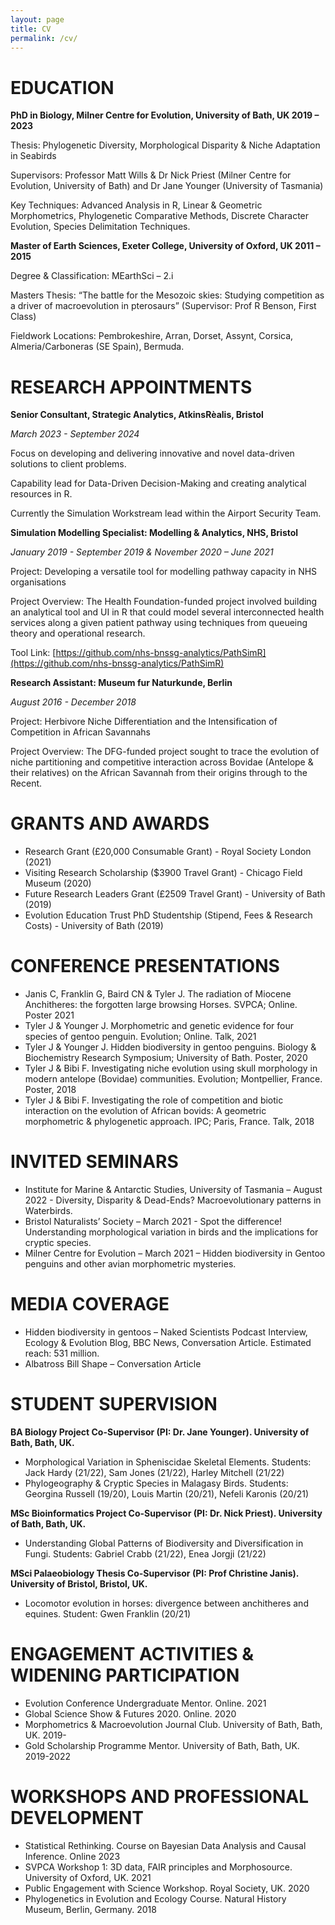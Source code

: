 ```yaml
---
layout: page
title: CV
permalink: /cv/
---
```


# EDUCATION
**PhD in Biology, Milner Centre for Evolution, University of Bath, UK 2019 – 2023**

Thesis: Phylogenetic Diversity, Morphological Disparity & Niche Adaptation in Seabirds

Supervisors: Professor Matt Wills & Dr Nick Priest (Milner Centre for Evolution, University of Bath) and Dr Jane Younger (University of Tasmania)

Key Techniques: Advanced Analysis in R, Linear & Geometric Morphometrics, Phylogenetic Comparative Methods, Discrete Character Evolution, Species Delimitation Techniques.

**Master of Earth Sciences, Exeter College, University of Oxford, UK 2011 – 2015**

Degree & Classification: MEarthSci – 2.i

Masters Thesis: “The battle for the Mesozoic skies: Studying competition as a driver of macroevolution in pterosaurs” (Supervisor: Prof R Benson, First Class)

Fieldwork Locations: Pembrokeshire, Arran, Dorset, Assynt, Corsica, Almeria/Carboneras (SE Spain), Bermuda.

# RESEARCH APPOINTMENTS
**Senior Consultant, Strategic Analytics, AtkinsRèalis, Bristol**

*March 2023 - September 2024*

Focus on developing and delivering innovative and novel data-driven solutions to client problems.

Capability lead for Data-Driven Decision-Making and creating analytical resources in R. 

Currently the Simulation Workstream lead within the Airport Security Team. 

**Simulation Modelling Specialist: Modelling & Analytics, NHS, Bristol** 

*January 2019 - September 2019 & November 2020 – June 2021*

Project: Developing a versatile tool for modelling pathway capacity in NHS organisations

Project Overview: The Health Foundation-funded project involved building an analytical tool and UI in R that could model several interconnected health services along a given patient pathway using techniques from queueing theory and operational research. 

Tool Link: [https://github.com/nhs-bnssg-analytics/PathSimR](https://github.com/nhs-bnssg-analytics/PathSimR)

**Research Assistant: Museum fur Naturkunde, Berlin** 

*August 2016 - December 2018*

Project: Herbivore Niche Differentiation and the Intensification of Competition in African Savannahs

Project Overview: The DFG-funded project sought to trace the evolution of niche partitioning and competitive interaction across Bovidae (Antelope & their relatives) on the African Savannah from their origins through to the Recent. 

# GRANTS AND AWARDS
- Research Grant (£20,000 Consumable Grant) - Royal Society London (2021)
- Visiting Research Scholarship ($3900 Travel Grant) - Chicago Field Museum (2020)  
- Future Research Leaders Grant (£2509 Travel Grant) - University of Bath (2019)  
- Evolution Education Trust PhD Studentship (Stipend, Fees & Research Costs) - University of Bath (2019)  

# CONFERENCE PRESENTATIONS
- Janis C, Franklin G, Baird CN & Tyler J. The radiation of Miocene Anchitheres: the forgotten large browsing Horses. SVPCA; Online. Poster 2021
- Tyler J & Younger J. Morphometric and genetic evidence for four species of gentoo penguin. Evolution; Online. Talk, 2021
- Tyler J & Younger J. Hidden biodiversity in gentoo penguins. Biology & Biochemistry Research Symposium; University of Bath. Poster, 2020
- Tyler J & Bibi F. Investigating niche evolution using skull morphology in modern antelope (Bovidae) communities. Evolution; Montpellier, France. Poster, 2018
- Tyler J & Bibi F. Investigating the role of competition and biotic interaction on the evolution of African bovids: A geometric morphometric & phylogenetic approach. IPC; Paris, France. Talk, 2018

# INVITED SEMINARS
- Institute for Marine & Antarctic Studies, University of Tasmania – August 2022 - Diversity, Disparity & Dead-Ends? Macroevolutionary patterns in Waterbirds.
- Bristol Naturalists’ Society – March 2021 - Spot the difference! Understanding morphological variation in birds and the implications for cryptic species.
- Milner Centre for Evolution – March 2021 – Hidden biodiversity in Gentoo penguins and other avian morphometric mysteries.

# MEDIA COVERAGE
- Hidden biodiversity in gentoos – Naked Scientists Podcast Interview, Ecology & Evolution Blog, BBC News, Conversation Article. Estimated reach: 531 million. 
- Albatross Bill Shape – Conversation Article

# STUDENT SUPERVISION
**BA Biology Project Co-Supervisor (PI: Dr. Jane Younger). University of Bath, Bath, UK.**
- Morphological Variation in Spheniscidae Skeletal Elements. Students: Jack Hardy (21/22), Sam Jones (21/22), Harley Mitchell (21/22)
- Phylogeography & Cryptic Species in Malagasy Birds. Students: Georgina Russell (19/20), Louis Martin (20/21), Nefeli Karonis (20/21)

**MSc Bioinformatics Project Co-Supervisor (PI: Dr. Nick Priest). University of Bath, Bath, UK.**
- Understanding Global Patterns of Biodiversity and Diversification in Fungi. Students: Gabriel Crabb (21/22), Enea Jorgji (21/22)

**MSci Palaeobiology Thesis Co-Supervisor (PI: Prof Christine Janis). University of Bristol, Bristol, UK.**
- Locomotor evolution in horses: divergence between anchitheres and equines. Student: Gwen Franklin (20/21)

# ENGAGEMENT ACTIVITIES & WIDENING PARTICIPATION
- Evolution Conference Undergraduate Mentor. Online. 2021
- Global Science Show & Futures 2020. Online. 2020
- Morphometrics & Macroevolution Journal Club. University of Bath, Bath, UK. 2019-
- Gold Scholarship Programme Mentor. University of Bath, Bath, UK. 2019-2022

# WORKSHOPS AND PROFESSIONAL DEVELOPMENT
- Statistical Rethinking. Course on Bayesian Data Analysis and Causal Inference. Online 2023
- SVPCA Workshop 1: 3D data, FAIR principles and Morphosource. University of Oxford, UK. 2021
- Public Engagement with Science Workshop. Royal Society, UK. 2020
- Phylogenetics in Evolution and Ecology Course. Natural History Museum, Berlin, Germany. 2018
